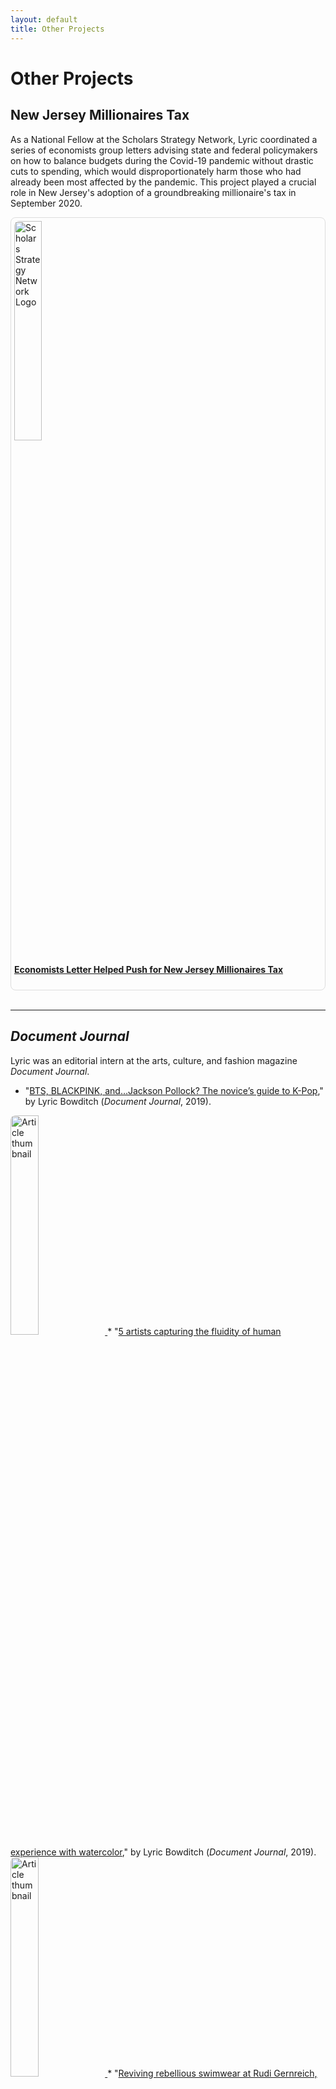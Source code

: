 ```yaml
---
layout: default
title: Other Projects
---
```


# Other Projects

## New Jersey Millionaires Tax

As a National Fellow at the Scholars Strategy Network, Lyric coordinated a series of economists group letters advising state and federal policymakers on how to balance budgets during the Covid-19 pandemic without drastic cuts to spending, which would disproportionately harm those who had already been most affected by the pandemic. This project played a crucial role in New Jersey's adoption of a groundbreaking millionaire's tax in September 2020.

<div style="border: 1px solid #ddd; padding: 5px; max-width: 500px; border-radius: 8px;">
  <a href="https://scholars.org/features/economists-letter-helped-push-new-jersey" target="_blank">
    <img src="{{ "/assets/SSN.png" | relative_url }}"
         alt="Scholars Strategy Network Logo" width="30%" style="border-radius: 8px;">
  </a>
  <h4>
    <a href="https://scholars.org/features/economists-letter-helped-push-new-jersey" target="_blank">
      Economists Letter Helped Push for New Jersey Millionaires Tax
    </a>
  </h4>
</div>
<br>

* * *

## <i>Document Journal</i>

Lyric was an editorial intern at the arts, culture, and fashion magazine <i>Document Journal</i>. 

* "<a href="https://www.documentjournal.com/2019/08/bts-blackpink-and-jackson-pollock-the-novices-guide-to-k-pop/" target="_blank">BTS, BLACKPINK, and…Jackson Pollock? The novice’s guide to K-Pop</a>," by Lyric Bowditch (<i>Document Journal</i>, 2019).
<a href="https://www.documentjournal.com/2019/08/bts-blackpink-and-jackson-pollock-the-novices-guide-to-k-pop/" target="_blank">
<img src="{{ "/assets/document1.jpg" | relative_url }}"
         alt="Article thumbnail" width="30%" style="border-radius: 8px;">
</a>  
* "<a href="https://www.documentjournal.com/2019/07/five-artists-use-watercolor-to-capture-the-fluidity-of-the-human-form-tschabalala-self-mats-gustafson/" target="_blank">5 artists capturing the fluidity of human experience with watercolor</a>," by Lyric Bowditch (<i>Document Journal</i>, 2019).
<a href="https://www.documentjournal.com/2019/07/five-artists-use-watercolor-to-capture-the-fluidity-of-the-human-form-tschabalala-self-mats-gustafson/" target="_blank">
<img src="{{ "/assets/document2.jpg" | relative_url }}"
         alt="Article thumbnail" width="30%" style="border-radius: 8px;">
</a>
* "<a href="https://www.documentjournal.com/2019/08/reviving-rebellious-swimwear-at-rudi-gernreich-home-of-the-thong-bathing-suit/" target="_blank">Reviving rebellious swimwear at Rudi Gernreich, home of the thong bathing suit</a>," by Lyric Bowditch (<i>Document Journal</i>, 2019).
<a href="https://www.documentjournal.com/2019/08/reviving-rebellious-swimwear-at-rudi-gernreich-home-of-the-thong-bathing-suit/" target="_blank">
<img src="{{ "/assets/document3.jpg" | relative_url }}"
         alt="Article thumbnail" width="30%" style="border-radius: 8px;">
</a>

* * *

## <i>The Columbia Daily Spectator</i>

As a student at Barnard College, Lyric ran <i>The Eye</i> magazine at <i>The Columbia Daily Spectator</i>. <b>As editor, she managed and closely mentored a staff of 30 investigative long-form writers and associate editors</b>; developed and ran an intensive, semester-long training program for 20 incoming <i>Eye</i> trainees; provided structural and sentence-level edits on a total of 36 articles (ranging from 1,500 to 4,000 words); and liaised with the other sections of <i>Spectator</i> to coordinate diverse media components. She also wrote eight long-form articles, including a 4,570-word cover story that sparked an official change in Barnard’s transfer credit acceptance policy for American Sign Language courses. 

* "<a href="http://features.columbiaspectator.com/eye/2017/02/21/looking-for-signs-at-cu/" target="_blank">Looking For Signs at CU</a>," by Lyric Bowditch (<i>The Eye</i>, 2017).
<a href="http://features.columbiaspectator.com/eye/2017/02/21/looking-for-signs-at-cu/" target="_blank">
<img src="{{ "/assets/cusigns.gif" | relative_url }}"
         alt="Article thumbnail" width="30%" style="border-radius: 8px;">
</a>
* "<a href="https://www.columbiaspectator.com/the-eye/2018/03/23/david-helfand-is-more-interesting-than-your-fro-sci-syllabus/" target="_blank">David Helfand is More Interesting than Your Fro Sci Syllabus</a>," by Lyric Bowditch (<i>The Eye</i>, 2018).
<a href="https://www.columbiaspectator.com/the-eye/2018/03/23/david-helfand-is-more-interesting-than-your-fro-sci-syllabus/" target="_blank">
<img src="{{ "/assets/helfand.jpg" | relative_url }}"
         alt="Article thumbnail" width="30%" style="border-radius: 8px;">
</a>

* * *

## Collaboration with Jupie

Lyric has collaborated with Baltimore-based musical artist <b>Jupie</b> in a variety of artistic media. She created original collage artwork for his 2024 album <i>Brick Hill</i>, on which she wrote lyrics and recorded vocals for the track “It Was a Thursday.” Previously, she designed Jupie merch and directed/edited the music video for the track “Yams” off his 2019 EP <i>Deep in the Seat</i>.

<div style="max-width: 500px; margin: auto;">
  <iframe style="border-radius:12px" 
      src="https://open.spotify.com/embed/track/6TceYsmk5EL8q2uDpmr7e7?utm_source=generator" 
      width="100%" height="380" 
      frameborder="0" allowfullscreen="" 
      allow="autoplay; clipboard-write; encrypted-media; fullscreen; picture-in-picture">
  </iframe>
</div>
